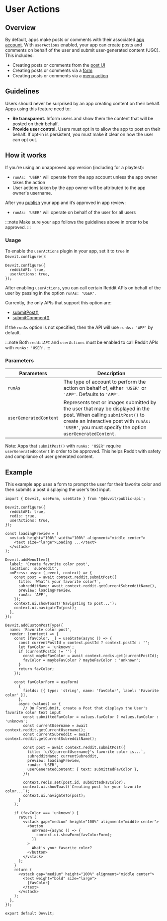 # User Actions

## Overview

By default, apps make posts or comments with their associated [app account](../about_devvit#app-accounts). With `userActions` enabled, your app can create posts and comments on behalf of the user and submit user-generated content (UGC). This includes:

- Creating posts or comments from the [post UI](../interactive_posts.md)
- Creating posts or comments via a [form](forms.md)
- Creating posts or comments via a [menu action](./menu-actions.md)

## Guidelines

Users should never be surprised by an app creating content on their behalf. Apps using this feature need to:

- **Be transparent.** Inform users and show them the content that will be posted on their behalf.
- **Provide user control.** Users must opt in to allow the app to post on their behalf. If opt-in is persistent, you must make it clear on how the user can opt out.

## How it works

If you’re using an unapproved app version (including for a playtest):

- `runAs: 'USER'` will operate from the app account unless the app owner takes the action
- User actions taken by the app owner will be attributed to the app owner's username.

After you [publish](../publishing.md) your app and it’s approved in app review:

- `runAs: 'USER'` will operate on behalf of the user for all users

:::note
Make sure your app follows the guidelines above in order to be approved.
:::

### Usage

To enable the `userActions` plugin in your app, set it to `true` in `Devvit.configure()`:

```tsx
Devvit.configure({
  redditAPI: true,
  userActions: true,
});
```

After enabling `userActions`, you can call certain Reddit APIs on behalf of the user by passing in the option `runAs: 'USER'`.

Currently, the only APIs that support this option are:

- [submitPost()](../api/redditapi/RedditAPIClient/classes/RedditAPIClient.md#submitpost)
- [submitComment()](../api/redditapi/RedditAPIClient/classes/RedditAPIClient.md#submitcomment)

If the `runAs` option is not specified, then the API will use `runAs: 'APP'` by default.

:::note
Both `redditAPI` and `userActions` must be enabled to call Reddit APIs with `runAs: 'USER'`.
:::

### Parameters

| **Parameters**         | **Description**                                                                                                                                                                                                        |
| ---------------------- | ---------------------------------------------------------------------------------------------------------------------------------------------------------------------------------------------------------------------- |
| `runAs`                | The type of account to perform the action on behalf of, either `'USER'` or `'APP'`. Defaults to `'APP'`.                                                                                                               |
| `userGeneratedContent` | Represents text or images submitted by the user that may be displayed in the post. When calling `submitPost()` to create an interactive post with `runAs: 'USER'`, you must specify the option `userGeneratedContent`. |

Note: Apps that `submitPost()` with `runAs: 'USER'` require `userGeneratedContent` in order to be approved. This helps Reddit with safety and compliance of user generated content.

## Example

This example app uses a form to prompt the user for their favorite color and then submits a post displaying the user's text input.

```tsx
import { Devvit, useForm, useState } from '@devvit/public-api';

Devvit.configure({
  redditAPI: true,
  redis: true,
  userActions: true,
});

const loadingPreview = (
  <vstack height="100%" width="100%" alignment="middle center">
    <text size="large">Loading ...</text>
  </vstack>
);

Devvit.addMenuItem({
  label: 'Create favorite color post',
  location: 'subreddit',
  onPress: async (_event, context) => {
    const post = await context.reddit.submitPost({
      title: `What's your favorite color?`,
      subredditName: await context.reddit.getCurrentSubredditName(),
      preview: loadingPreview,
      runAs: 'APP',
    });
    context.ui.showToast('Navigating to post...');
    context.ui.navigateTo(post);
  },
});

Devvit.addCustomPostType({
  name: 'Favorite color post',
  render: (context) => {
    const [favColor, _] = useState(async () => {
      const currentPostId = context.postId ? context.postId : '';
      let favColor = 'unknown';
      if (currentPostId != '') {
        const maybeFavColor = await context.redis.get(currentPostId);
        favColor = maybeFavColor ? maybeFavColor : 'unknown';
      }
      return favColor;
    });

    const favColorForm = useForm(
      {
        fields: [{ type: 'string', name: 'favColor', label: 'Favorite color' }],
      },
      async (values) => {
        // On FormSubmit, create a Post that displays the User's favorite color text input
        const submittedFavColor = values.favColor ? values.favColor : 'unknown';
        const currentUsername = await context.reddit.getCurrentUsername();
        const currentSubreddit = await context.reddit.getCurrentSubredditName();

        const post = await context.reddit.submitPost({
          title: `u/${currentUsername}'s favorite color is...`,
          subredditName: currentSubreddit,
          preview: loadingPreview,
          runAs: 'USER',
          userGeneratedContent: { text: submittedFavColor },
        });

        context.redis.set(post.id, submittedFavColor);
        context.ui.showToast(`Creating post for your favorite color...`);
        context.ui.navigateTo(post);
      }
    );

    if (favColor === 'unknown') {
      return (
        <vstack gap="medium" height="100%" alignment="middle center">
          <button
            onPress={async () => {
              context.ui.showForm(favColorForm);
            }}
          >
            What's your favorite color?
          </button>
        </vstack>
      );
    }
    return (
      <vstack gap="medium" height="100%" alignment="middle center">
        <text weight="bold" size="large">
          {favColor}
        </text>
      </vstack>
    );
  },
});

export default Devvit;
```
